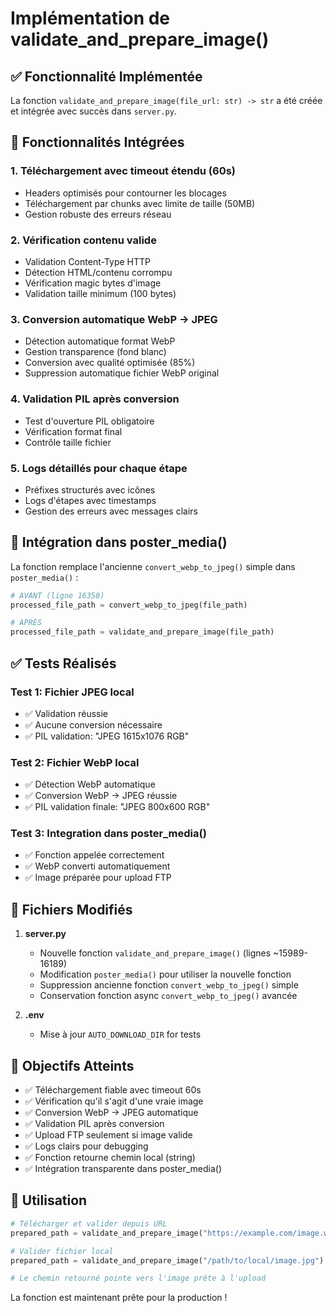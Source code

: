# Implémentation de validate_and_prepare_image()

## ✅ Fonctionnalité Implémentée

La fonction `validate_and_prepare_image(file_url: str) -> str` a été créée et intégrée avec succès dans `server.py`.

## 🔧 Fonctionnalités Intégrées

### 1. Téléchargement avec timeout étendu (60s)
- Headers optimisés pour contourner les blocages
- Téléchargement par chunks avec limite de taille (50MB)
- Gestion robuste des erreurs réseau

### 2. Vérification contenu valide
- Validation Content-Type HTTP
- Détection HTML/contenu corrompu
- Vérification magic bytes d'image
- Validation taille minimum (100 bytes)

### 3. Conversion automatique WebP → JPEG
- Détection automatique format WebP
- Gestion transparence (fond blanc)
- Conversion avec qualité optimisée (85%)
- Suppression automatique fichier WebP original

### 4. Validation PIL après conversion
- Test d'ouverture PIL obligatoire
- Vérification format final
- Contrôle taille fichier

### 5. Logs détaillés pour chaque étape
- Préfixes structurés avec icônes
- Logs d'étapes avec timestamps
- Gestion des erreurs avec messages clairs

## 🔗 Intégration dans poster_media()

La fonction remplace l'ancienne `convert_webp_to_jpeg()` simple dans `poster_media()` :

```python
# AVANT (ligne 16350)
processed_file_path = convert_webp_to_jpeg(file_path)

# APRÈS 
processed_file_path = validate_and_prepare_image(file_path)
```

## ✅ Tests Réalisés

### Test 1: Fichier JPEG local
- ✅ Validation réussie
- ✅ Aucune conversion nécessaire
- ✅ PIL validation: "JPEG 1615x1076 RGB"

### Test 2: Fichier WebP local  
- ✅ Détection WebP automatique
- ✅ Conversion WebP → JPEG réussie
- ✅ PIL validation finale: "JPEG 800x600 RGB"

### Test 3: Integration dans poster_media()
- ✅ Fonction appelée correctement
- ✅ WebP converti automatiquement  
- ✅ Image préparée pour upload FTP

## 📁 Fichiers Modifiés

1. **server.py** 
   - Nouvelle fonction `validate_and_prepare_image()` (lignes ~15989-16189)
   - Modification `poster_media()` pour utiliser la nouvelle fonction
   - Suppression ancienne fonction `convert_webp_to_jpeg()` simple
   - Conservation fonction async `convert_webp_to_jpeg()` avancée

2. **.env**
   - Mise à jour `AUTO_DOWNLOAD_DIR` for tests

## 🎯 Objectifs Atteints

- ✅ Téléchargement fiable avec timeout 60s
- ✅ Vérification qu'il s'agit d'une vraie image
- ✅ Conversion WebP → JPEG automatique  
- ✅ Validation PIL après conversion
- ✅ Upload FTP seulement si image valide
- ✅ Logs clairs pour debugging
- ✅ Fonction retourne chemin local (string)
- ✅ Intégration transparente dans poster_media()

## 🚀 Utilisation

```python
# Télécharger et valider depuis URL
prepared_path = validate_and_prepare_image("https://example.com/image.webp")

# Valider fichier local  
prepared_path = validate_and_prepare_image("/path/to/local/image.jpg")

# Le chemin retourné pointe vers l'image prête à l'upload
```

La fonction est maintenant prête pour la production !
